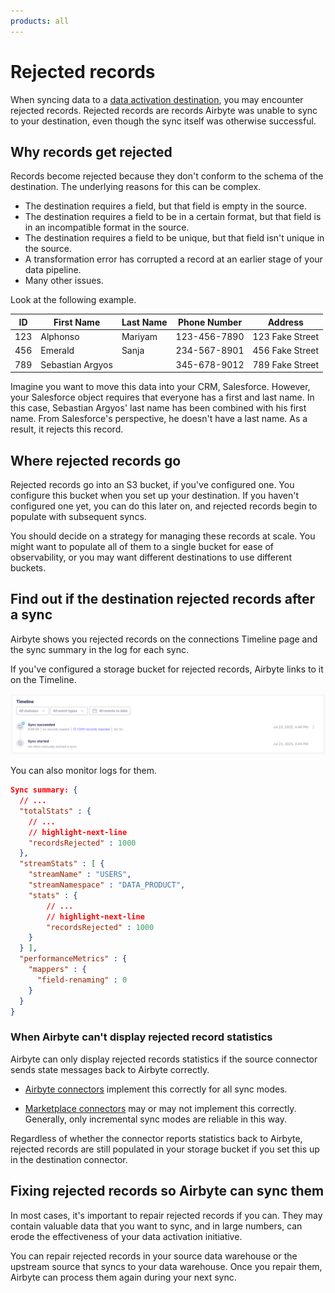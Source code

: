 ```yaml
---
products: all
---
```


# Rejected records

When syncing data to a [data activation destination](elt-data-activation), you may encounter rejected records. Rejected records are records Airbyte was unable to sync to your destination, even though the sync itself was otherwise successful.

## Why records get rejected

Records become rejected because they don't conform to the schema of the destination. The underlying reasons for this can be complex.

- The destination requires a field, but that field is empty in the source.
- The destination requires a field to be in a certain format, but that field is in an incompatible format in the source.
- The destination requires a field to be unique, but that field isn't unique in the source.
- A transformation error has corrupted a record at an earlier stage of your data pipeline.
- Many other issues.

Look at the following example.

| ID  | First Name       | Last Name | Phone Number | Address         |
| --- | ---------------- | --------- | ------------ | --------------- |
| 123 | Alphonso         | Mariyam   | 123-456-7890 | 123 Fake Street |
| 456 | Emerald          | Sanja     | 234-567-8901 | 456 Fake Street |
| 789 | Sebastian Argyos |           | 345-678-9012 | 789 Fake Street |

Imagine you want to move this data into your CRM, Salesforce. However, your Salesforce object requires that everyone has a first and last name. In this case, Sebastian Argyos' last name has been combined with his first name. From Salesforce's perspective, he doesn't have a last name. As a result, it rejects this record.

## Where rejected records go

Rejected records go into an S3 bucket, if you've configured one. You configure this bucket when you set up your destination. If you haven't configured one yet, you can do this later on, and rejected records begin to populate with subsequent syncs.

You should decide on a strategy for managing these records at scale. You might want to populate all of them to a single bucket for ease of observability, or you may want different destinations to use different buckets.

## Find out if the destination rejected records after a sync

Airbyte shows you rejected records on the connections Timeline page and the sync summary in the log for each sync.

If you've configured a storage bucket for rejected records, Airbyte links to it on the Timeline.

![Screenshot of rejected records in the connection Timeline](assets/rejected-records.png)

You can also monitor logs for them.

```json title="snowflake_salesforce_logs_12345_txt.txt"
Sync summary: {
  // ...
  "totalStats" : {
    // ...
    // highlight-next-line
    "recordsRejected" : 1000
  },
  "streamStats" : [ {
    "streamName" : "USERS",
    "streamNamespace" : "DATA_PRODUCT",
    "stats" : {
        // ...
        // highlight-next-line
        "recordsRejected" : 1000
    }
  } ],
  "performanceMetrics" : {
    "mappers" : {
      "field-renaming" : 0
    }
  }
}
```

### When Airbyte can't display rejected record statistics

Airbyte can only display rejected records statistics if the source connector sends state messages back to Airbyte correctly.

- [Airbyte connectors](/integrations/connector-support-levels) implement this correctly for all sync modes.

- [Marketplace connectors](/integrations/connector-support-levels) may or may not implement this correctly. Generally, only incremental sync modes are reliable in this way.

Regardless of whether the connector reports statistics back to Airbyte, rejected records are still populated in your storage bucket if you set this up in the destination connector.

## Fixing rejected records so Airbyte can sync them

In most cases, it's important to repair rejected records if you can. They may contain valuable data that you want to sync, and in large numbers, can erode the effectiveness of your data activation initiative.

You can repair rejected records in your source data warehouse or the upstream source that syncs to your data warehouse. Once you repair them, Airbyte can process them again during your next sync.
